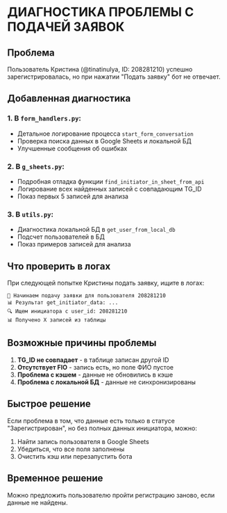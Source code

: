# ДИАГНОСТИКА ПРОБЛЕМЫ С ПОДАЧЕЙ ЗАЯВОК

## Проблема
Пользователь Кристина (@tinatinulya, ID: 208281210) успешно зарегистрировалась, но при нажатии "Подать заявку" бот не отвечает.

## Добавленная диагностика

### 1. В `form_handlers.py`:
- Детальное логирование процесса `start_form_conversation`
- Проверка поиска данных в Google Sheets и локальной БД
- Улучшенные сообщения об ошибках

### 2. В `g_sheets.py`:
- Подробная отладка функции `find_initiator_in_sheet_from_api`
- Логирование всех найденных записей с совпадающим TG_ID
- Показ первых 5 записей для анализа

### 3. В `utils.py`:
- Диагностика локальной БД в `get_user_from_local_db`
- Подсчет пользователей в БД
- Показ примеров записей для анализа

## Что проверить в логах

При следующей попытке Кристины подать заявку, ищите в логах:

```
🔄 Начинаем подачу заявки для пользователя 208281210
📊 Результат get_initiator_data: ...
🔍 Ищем инициатора с user_id: 208281210
📊 Получено X записей из таблицы
```

## Возможные причины проблемы

1. **TG_ID не совпадает** - в таблице записан другой ID
2. **Отсутствует FIO** - запись есть, но поле ФИО пустое
3. **Проблема с кэшем** - данные не обновились в кэше
4. **Проблема с локальной БД** - данные не синхронизированы

## Быстрое решение

Если проблема в том, что данные есть только в статусе "Зарегистрирован", но без полных данных инициатора, можно:

1. Найти запись пользователя в Google Sheets
2. Убедиться, что все поля заполнены
3. Очистить кэш или перезапустить бота

## Временное решение

Можно предложить пользователю пройти регистрацию заново, если данные не найдены.
